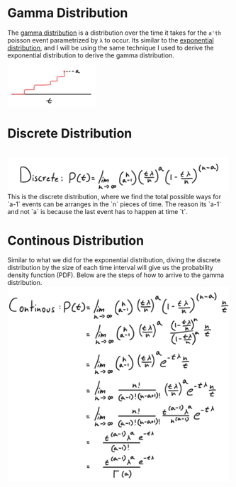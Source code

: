 # Gamma Distribution
The [gamma distribution](https://en.wikipedia.org/wiki/Gamma_distribution) is a distribution over the time it takes for the `a'th` poisson event parametrized by `λ` to occur. Its similar to the [exponential distribution](https://jyopari.github.io/exponentialDist), and I will be using the same technique I used to derive the exponential distribution to derive the gamma distribution. 
<br /> 
<img src="/gamma/Screen Shot 2021-07-25 at 7.34.19 PM.png" alt="drawing" width="200"/> 
<br />

# Discrete Distribution
<br /> 
<img src="/gamma/Screen Shot 2021-07-25 at 7.34.31 PM.png" alt="drawing" width="500"/> 
<br />
This is the discrete distribution, where we find the total possible ways for `a-1` events can be arranges in the `n` pieces of time. The reason its `a-1` and not `a` is because the last event has to happen at time `t`.  

# Continous Distribution
Similar to what we did for the exponential distribution, diving the discrete distribution by the size of each time interval will give us the probability density function (PDF). Below are the steps of how to arrive to the gamma distribution. 
<br /> 
<img src="/gamma/Screen Shot 2021-07-25 at 7.34.41 PM.png" alt="drawing" width="500"/> 
<br />
